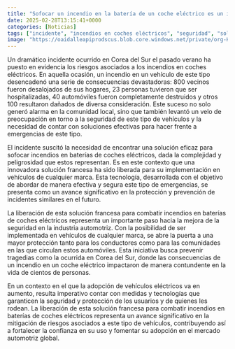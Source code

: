```yaml
---
title: "Sofocar un incendio en la batería de un coche eléctrico es un infierno, por eso esta solución francesa ha sido liberada para cualquier marca de coches"
date: 2025-02-28T13:15:41+0000
categories: [Noticias]
tags: ["incidente", "incendios en coches eléctricos", "seguridad", "solución eficaz", "tecnología", "prevención", "vehículos eléctricos."]
image: "https://oaidalleapiprodscus.blob.core.windows.net/private/org-HKmKxpuNw3Y88lm4EBrIPq0n/user-ZwiCXOggLL8ZNNKE2g7rXFmV/img-0G3IeX45YAhA22lsPzFnDkAI.png?st=2025-02-28T12%3A15%3A41Z&se=2025-02-28T14%3A15%3A41Z&sp=r&sv=2024-08-04&sr=b&rscd=inline&rsct=image/png&skoid=d505667d-d6c1-4a0a-bac7-5c84a87759f8&sktid=a48cca56-e6da-484e-a814-9c849652bcb3&skt=2025-02-28T12%3A29%3A58Z&ske=2025-03-01T12%3A29%3A58Z&sks=b&skv=2024-08-04&sig=R/N1xaWRr6wNDGMlEBe%2BQXT8Ebcew5FFsthIwYrSFqA%3D"
---
```


Un dramático incidente ocurrido en Corea del Sur el pasado verano ha puesto en evidencia los riesgos asociados a los incendios en coches eléctricos. En aquella ocasión, un incendio en un vehículo de este tipo desencadenó una serie de consecuencias devastadoras: 800 vecinos fueron desalojados de sus hogares, 23 personas tuvieron que ser hospitalizadas, 40 automóviles fueron completamente destruidos y otros 100 resultaron dañados de diversa consideración. Este suceso no solo generó alarma en la comunidad local, sino que también levantó un velo de preocupación en torno a la seguridad de este tipo de vehículos y la necesidad de contar con soluciones efectivas para hacer frente a emergencias de este tipo.

El incidente suscitó la necesidad de encontrar una solución eficaz para sofocar incendios en baterías de coches eléctricos, dada la complejidad y peligrosidad que estos representan. Es en este contexto que una innovadora solución francesa ha sido liberada para su implementación en vehículos de cualquier marca. Esta tecnología, desarrollada con el objetivo de abordar de manera efectiva y segura este tipo de emergencias, se presenta como un avance significativo en la protección y prevención de incidentes similares en el futuro.

La liberación de esta solución francesa para combatir incendios en baterías de coches eléctricos representa un importante paso hacia la mejora de la seguridad en la industria automotriz. Con la posibilidad de ser implementada en vehículos de cualquier marca, se abre la puerta a una mayor protección tanto para los conductores como para las comunidades en las que circulan estos automóviles. Esta iniciativa busca prevenir tragedias como la ocurrida en Corea del Sur, donde las consecuencias de un incendio en un coche eléctrico impactaron de manera contundente en la vida de cientos de personas.

En un contexto en el que la adopción de vehículos eléctricos va en aumento, resulta imperativo contar con medidas y tecnologías que garanticen la seguridad y protección de los usuarios y de quienes les rodean. La liberación de esta solución francesa para combatir incendios en baterías de coches eléctricos representa un avance significativo en la mitigación de riesgos asociados a este tipo de vehículos, contribuyendo así a fortalecer la confianza en su uso y fomentar su adopción en el mercado automotriz global.
    